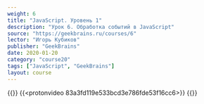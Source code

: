 ```yaml
---
weight: 6
title: "JavaScript. Уровень 1"
description: "Урок 6. Обработка событий в JavaScript"
source: "https://geekbrains.ru/courses/6"
lector: "Игорь Кубиков"
publisher: "GeekBrains"
date: 2020-01-20
category: "course20"
tags: ["JavaScript", "GeekBrains"]
layout: course
---
```

{{<players>}}
    {{<protonvideo 83a3fd119e533bcd3e786fde53f16cc6>}}
{{</players>}}
